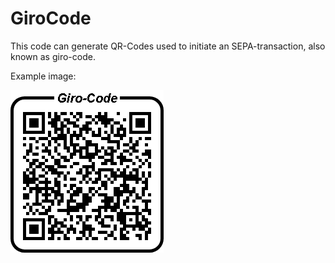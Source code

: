 # GiroCode
This code can generate QR-Codes used to initiate an SEPA-transaction, also known as giro-code.

Example image:

![](/doc/test.png)
